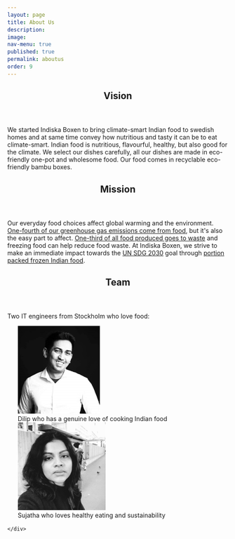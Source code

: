 ```yaml
---
layout: page
title: About Us
description: 
image: 
nav-menu: true
published: true
permalink: aboutus
order: 9
---
```


<section id="three">
  <div class="inner">
    <header class="major">
      <h2>Vision</h2>
    </header>
    <p>We started Indiska Boxen to bring climate-smart Indian food to swedish homes and at same time convey how nutritious and tasty it can be to eat climate-smart. Indian food is nutritious, flavourful, healthy, but also good for the climate. We select our dishes carefully, all our dishes are made in eco-friendly one-pot and wholesome food. Our food comes in recyclable eco-friendly bambu boxes.</p>
    <header class="major">
      <h2>Mission</h2>
    </header>
    <p>Our everyday food choices affect global warming and the environment. <a href="https://ourworldindata.org/food-choice-vs-eating-local">One-fourth of our greenhouse gas emissions come from food</a>, but it's also the easy part to affect. <a href="https://www.wwf.se/mat-och-jordbruk/vad-ska-jag-ata">One-third of all food produced goes to waste</a> and freezing food can help reduce food waste. At Indiska Boxen, we strive to make an immediate impact towards the <a href="https://www.un.org/sustainabledevelopment/climate-change">UN SDG 2030</a> goal through <a href="https://eatforum.org/eat-lancet-commission">portion packed frozen Indian food</a>.</p>
    <header class="major">
      <h2>Team</h2>
    </header>
  <p>Two IT engineers from Stockholm who love food:</p>
  <ul style="list-style-type:none;">
    <li><img src="/assets/images/person1.jpeg" style="height: 200px;"></li>
    <li>Dilip who has a genuine love of cooking Indian food</li>
    <li><img src="/assets/images/person2.jpeg" style="height: 200px;"></li>
    <li>Sujatha who loves healthy eating and sustainability</li>
  </ul>
  
	</div>
</section>
